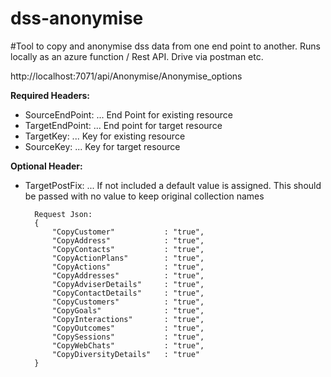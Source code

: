 # dss-anonymise
#Tool to copy and anonymise dss data from one end point to another.
Runs locally as an azure function / Rest API.
Drive via postman etc.

http://localhost:7071/api/Anonymise/Anonymise_options

**Required Headers:**

- SourceEndPoint: ... End Point for existing resource
- TargetEndPoint: ... End point for target resource
- TargetKey: ...    Key for existing resource
- SourceKey: ...    Key for target resource

**Optional Header:**

- TargetPostFix: ...	If not included a default value is assigned. This should be passed with no value to keep original collection names
                   
		Request Json:
		{
			"CopyCustomer" 			 : "true",
			"CopyAddress" 			 : "true",
			"CopyContacts" 		     : "true",
			"CopyActionPlans" 	     : "true",
			"CopyActions" 		     : "true",
			"CopyAddresses" 	     : "true",
			"CopyAdviserDetails"	 : "true",
			"CopyContactDetails"	 : "true",
			"CopyCustomers" 	     : "true",
			"CopyGoals" 			 : "true",
			"CopyInteractions" 		 : "true",
			"CopyOutcomes" 			 : "true",
			"CopySessions" 			 : "true",
			"CopyWebChats"           : "true",
			"CopyDiversityDetails"	 : "true"
		}  


